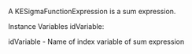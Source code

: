 A KESigmaFunctionExpression is a sum expression.

Instance Variables
	idVariable:		<Symbol>

idVariable
	- Name of index variable of sum expression

